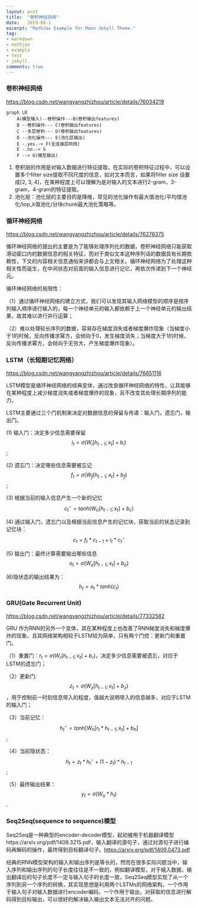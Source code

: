 ```yaml
---
layout: post
title:  "卷积神经网络"
date:   2019-08-1
excerpt: "MathJax Example for Moon Jekyll Theme."
tag:
- markdown 
- mathjax
- example
- test
- jekyll
comments: true
---
```


### 卷积神经网络

https://blog.csdn.net/wangyangzhizhou/article/details/76034219

```mermaid
graph LR
    A(模型输入)--卷积操作---B(卷积输出features)
    B --卷积操作--- C(卷积输出features)
    C --多层卷积--- D(卷积输出features)
    D --池化操作--- E(池化层输出)
    E -.yes.-> F(全连接层网络)
    E -.no.-> G
    F --> G(模型输出)

```

1. 卷积层的作用是对输入数据进行特征提取，在实际的卷积特征过程中，可以设置多个filter size提取不同尺度的信息，如对文本而言，如果将filter size 设置成[2, 3, 4]，在某种程度上可以理解为是对输入的文本进行2-gram，3-gram，4-gram的特征提取。
2. 池化层：池化层的主要目的是降维，常见的池化操作有最大值池化/平均值池化/top_k值池化/分块chunk最大池化策略等。

### 循环神经网络

https://blog.csdn.net/wangyangzhizhou/article/details/76278375

循环神经网络的提出的主要是为了能够处理序列化的数据，卷积神经网络只能获取滑动窗口内的数据信息的相关特征，而对于类似文本这种序列话的数据具有长期依赖性，下文的内容相关信息通俗来讲都会与上文相关。循环神经网络为了处理这种相关性而诞生，在中间状态对前面的输入信息进行记忆，再依次传递到下一个神经元。

循环神经网络的局限性：

（1）通过循环神经网络的建立方式，我们可以发现其输入网络模型的顺序是按序列输入顺序进行输入的，每一个神经单元的输入都依赖于上一个神经单元的输出结果，故其难以进行并行运算；

（2）难以处理较长序列的数据，容易存在梯度消失或者梯度爆炸现象（当梯度小于1的时候，反向传播求幂方，会倾向于0，发生梯度消失；当梯度大于1的时候，反向传播求幂方，会倾向于无穷大，产生梯度爆炸现象）。

### LSTM（长短期记忆网络）

https://blog.csdn.net/wangyangzhizhou/article/details/76651116

LSTM模型是循环神经网络的经典变体，通过改良循环神经网络的特性，让其能够在某种程度上减少梯度消失或者梯度爆炸的现象，且不改变其处理长期序列的能力。

LSTM主要通过三个门机制来决定对数据信息的保留与传递：输入门，遗忘门，输出门。

(1) 输入门：决定多少信息需要保留$$i_t=\sigma(W_i[h_{t-1}; x_t] + b_i)$$;

(2) 遗忘门：决定哪些信息需要被忘记$$f_t=\sigma(W_f[h_{t-1}; x_t] + b_f)$$;

(3) 根据当前的输入信息产生一个新的记忆$$c_{t}^{-}=tanh(W_c[h_{t-1};x_t]+b_c)$$

(4) 通过输入门，遗忘门以及根据当前信息产生的记忆块，获取当前的状态记录到记忆块： $$c_t=f_t * c_{t-1} + i_t * c_t^-$$

(5) 输出门：最终计算需要输出哪些信息$$o_t=\sigma(W_o[h_{t-1};x_t]+b_o)$$

(6)隐状态的输出结果为：$$h_t = o_t * tanh(c_t)$$

### GRU(Gate Recurrent Unit)

https://blog.csdn.net/wangyangzhizhou/article/details/77332582

GRU 作为RNN的另外一个变体，其在某种程度上也改善了RNN梯度消失和梯度爆炸的现象，且其网络架构相较于LSTM较为简单，只有两个门控：更新门和重置门。

（1）重置门：$r_t = \sigma(W_r[h_{t-1};x_t]+b_r)$，决定多少信息需要被遗忘，对应于LSTM的遗忘门；

（2）更新门: $$z_t = \sigma(W_z[h_{t-1};x_t]+b_z)$$，用于控制前一时刻信息带入的程度，值越大说明带入的信息越多，对应于LSTM的输入门；

（3）当前记忆：$$h_t^-=tanh[W_h[r_t * h_{t-1}; x_t] + b_h]$$;

（4）当前隐状态：$$h_t = z_t * h_t^- + (1-z_t) * h_{t-1}$$;

（5）最终输出结果：$$y_t = \sigma(W_o*h_t)$$.



### Seq2Seq(sequence to sequence)模型

Seq2Seq是一种典型的encoder-decoder模型，起初被用于机器翻译模型https://arxiv.org/pdf/1409.3215.pdf，输入翻译的源句子，通过对源句子进行编码再解码的操作，最终得到目标翻译句子。https://arxiv.org/pdf/1409.0473.pdf

经典的RNN模型架构的输入和输出序列是等长的，然而在很多实际问题当中，输入序列和输出序列的句子长度往往是不一致的，例如翻译模型，对于输入数据，输出翻译后的句子长度不一定与输入句子的长度一致，Seq2Seq模型实现了从一个序列到另一个序列的转换，其实现思想是利用两个LSTMs的网络架构，一个作用于输入句子对输入数据进行encoder编码，一个作用于输出，对获取的信息进行解码得到目标输出，可以很好的解决输入输出文本无法对齐的问题。























